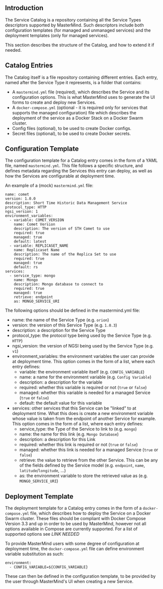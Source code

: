 Introduction
------------

The Service Catalog is a repository containing all the Service Types descriptors supported by MasterMind. Such descriptors include both configuration templates (for managed and unmanaged services) and the deployment templates (only for managed services).

This section describes the structure of the Catalog, and how to extend it if needed.

Catalog Entries
---------------

The Catalog itself is a file repository containing different entries. Each entry, named after the Service Type it represents, is a folder that contains:

  - A `mastermind.yml` file (required), which describes the Service and its configuration options. This is what MasterMind uses to generate the UI forms to create and deploy new Services.
  - A `docker-compose.yml` (optional - it is required only for services that supports the managed configuration) file which describes the deployment of the service as a Docker Stack on a Docker Swarm cluster.
  - Config files (optional), to be used to create Docker configs.
  - Secret files (optional), to be used to create Docker secrets.

Configuration Template
----------------------

The configuration template for a Catalog entry comes in the form of a YAML file, named `mastermind.yml`. This file follows a specific structure, and defines metadata regarding the Services this entry can deploy, as well as how the Services are configurable at deployment time.

An example of a (mock) `mastermind.yml` file:

```
name: comet
version: 1.0.0
description: Short Time Historic Data Management Service
protocol_type: HTTP
ngsi_version: 1
environment_variables:
  - variable: COMET_VERSION
    name: Comet Version
    description: The version of STH Comet to use
    required: true
    managed: true
    default: latest
  - variable: REPLICASET_NAME
    name: Replicaset Name
    description: The name of the Replica Set to use
    required: true
    managed: true
    default: rs
services:
  - service_type: mongo
    name: Mongo
    description: Mongo database to connect to
    required: true
    managed: true
    retrieve: endpoint
    as: MONGO_SERVICE_URI
```

The following options should be defined in the mastermind.yml file:

  - name: the name of the Service Type (e.g. `orion`)
  - version: the version of this Service Type (e.g. `1.0.3`)
  - description: a description for the Service Type
  - protocol_type: the protocol type being used by the Service Type (e.g. `HTTP`)
  - ngsi_version: the version of NGSI being used by the Service Type (e.g. `v1`)
  - environment_variables: the environment variables the user can provide at deployment time. This option comes in the form of a list, where each entry defines:
    - variable: the environment variable itself (e.g. `CONFIG_VARIABLE`)
    - name: a name for the environment variable (e.g. `Config Variable`)
    - description: a description for the variable
    - required: whether this variable is required or not (`true` or `false`)
    - managed: whether this variable is needed for a managed Service (`true` or `false`)
    - default: the default value for this variable
  - services: other services that this Service can be "linked" to at deployment time. What this does is create a new environment variable whose value is taken from the endpoint of another Service for example. This option comes in the form of a list, where each entry defines:
    - service_type: the Type of the Service to link to (e.g. `mongo`)
    - name: the name for this link (e.g. `Mongo Database`)
    - description: a description for this Link
    - required: whether this link is required or not (`true` or `false`)
    - managed: whether this link is needed for a managed Service (`true` or `false`)
    - retrieve: the value to retrieve from the other Service. This can be any of the fields defined by the Service model (e.g. `endpoint`, `name`, `latitude`/`longitude`, ...)
    - as: the environment variable to store the retrieved value as (e.g. `MONGO_SERVICE_URI`)

Deployment Template
-------------------

The deployment template for a Catalog entry comes in the form of a `docker-compose.yml` file, which describes how to deploy the Service on a Docker Swarm cluster. These files should be compliant with Docker Compose Version 3.3 and up in order to be used by MasterMind, however not all options available in Compose are currently supported. For a list of supported options see *LINK NEEDED*

To provide MasterMind users with some degree of configuration at deployment time, the `docker-compose.yml` file can define environment variable substitution as such:

```
environment:
  - CONFIG_VARIABLE=${CONFIG_VARIABLE}
```

These can then be defined in the configuration template, to be provided by the user through MasterMind's UI when creating a new Service.
